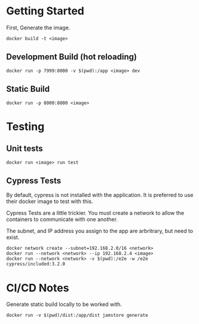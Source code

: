 # Getting Started

First, Generate the image.

```
docker build -t <image>
```

## Development Build (hot reloading)

```
docker run -p 7999:8000 -v $(pwd):/app <image> dev
```

## Static Build

```
docker run -p 8000:8000 <image>
```

# Testing

## Unit tests

```
docker run <image> run test
```

## Cypress Tests

By default, cypress is not installed with the application. It is preferred to use their docker image to test with this.

Cypress Tests are a little trickier. You must create a network to allow the containers to communicate with one another.

The subnet, and IP address you assign to the app are arbritrary, but need to exist.

```
docker network create --subnet=192.168.2.0/16 <network>
docker run --network <network> --ip 192.168.2.4 <image>
docker run --network <network> -v $(pwd):/e2e -w /e2e cypress/included:3.2.0
```

# CI/CD Notes

Generate static build locally to be worked with.

```
docker run -v $(pwd)/dist:/app/dist jamstore generate
```
